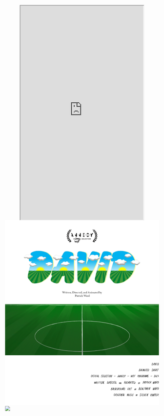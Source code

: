 
<style>
  /* Center align the iframe */
  iframe {
    display: block;
    margin: 0 auto;
  }
</style>

<iframe src="https://mentalcanvas.com/vm/tr7fbzu/scene/" style="width:80%; height:700px;"></iframe>

<img src="DavidWordMarkWithField6.png" alt="DavidField">



<img src="paersek.github.io/PeakSeason5-14v8.png" usemap="#image-map">

<map name="image-map">
  <area target="_blank" alt="Collider Review" title="Collider Review" href="https://collider.com/peak-season-movie-review/" coords="850,4018,1124,4065" shape="rect">
  <area target="_blank" alt="The Daily Beast Review" title="The Daily Beast Review" href="https://www.thedailybeast.com/obsessed/peak-season-review-romantic-beauty-for-heartbroken-millennials?ref=scroll" coords="1257,4149,722,4096" shape="rect">
</map>
